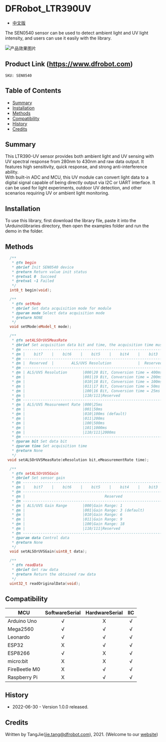 DFRobot_LTR390UV
===========================

* [中文版](./README_CN.md)

The SEN0540 sensor can be used to detect ambient light and UV light intensity, and users can use it easily with the library.

![产品效果图片](../../resources/images/SEN0540.png)
  
## Product Link (https://www.dfrobot.com)
    SKU: SEN0540

## Table of Contents

  * [Summary](#summary)
  * [Installation](#installation)
  * [Methods](#methods)
  * [Compatibility](#compatibility)
  * [History](#history)
  * [Credits](#credits)

## Summary

This LTR390-UV sensor provides both ambient light and UV sensing with UV spectral response from 280nm to 430nm and raw data output. It features high sensitivity, quick response, and strong anti-interference ability. <br/>
With built-in ADC and MCU, this UV module can convert light data to a digital signal capable of being directly output via I2C or UART interface. It can be used for light experiments, outdoor UV detection, and other scenarios requiring UV or ambient light monitoring.


## Installation

To use this library, first download the library file, paste it into the \Arduino\libraries directory, then open the examples folder and run the demo in the folder.

## Methods

```C++
  /**
   * @fn begin
   * @brief Init SEN0540 device
   * @return Return value init status
   * @retval 0  Succeed
   * @retval -1 Failed
   */
  int8_t begin(void);

  /**
   * @fn setMode
   * @brief Set data acquisition mode for module
   * @param mode Select data acquisition mode 
   * @return NONE
   */
  void setMode(eModel_t mode);

  /**
   * @fn setALSOrUVSMeasRate
   * @brief Set acquisition data bit and time, the acquisition time must be greater than the time the bit needs
   * @n --------------------------------------------------------------------------------------------------------
   * @n |    bit7    |    bit6    |    bit5    |    bit4    |    bit3    |    bit2    |    bit1    |    bit0    |
   * @n ---------------------------------------------------------------------------------------------------------
   * @n |  Reserved  |        ALS/UVS Resolution            |  Reserved  |   ALS/UVS Measurement Rate           |
   * @n ---------------------------------------------------------------------------------------------------------
   * @n | ALS/UVS Resolution       |000|20 Bit, Conversion time = 400ms                                         |
   * @n |                          |001|19 Bit, Conversion time = 200ms                                         |
   * @n |                          |010|18 Bit, Conversion time = 100ms(default)                                |
   * @n |                          |011|17 Bit, Conversion time = 50ms                                          |
   * @n |                          |100|16 Bit, Conversion time = 25ms                                          |
   * @n |                          |110/111|Reserved                                                            |
   * @n ---------------------------------------------------------------------------------------------------------
   * @n | ALS/UVS Measurement Rate |000|25ms                                                                    |
   * @n |                          |001|50ms                                                                    |
   * @n |                          |010|100ms (default)                                                         |
   * @n |                          |011|200ms                                                                   |
   * @n |                          |100|500ms                                                                   |
   * @n |                          |101|1000ms                                                                  |
   * @n |                          |110/111|2000ms                                                              |
   * @n ---------------------------------------------------------------------------------------------------------
   * @param bit Set data bit 
   * @param time Set acquisition time
   * @return None
   */
 void setALSOrUVSMeasRate(eResolution bit,eMeasurementRate time);

  /**
   * @fn setALSOrUVSGain
   * @brief Set sensor gain
   * @n ---------------------------------------------------------------------------------------------------------
   * @n |    bit7    |    bit6    |    bit5    |    bit4    |    bit3    |    bit2    |    bit1    |    bit0    |
   * @n ---------------------------------------------------------------------------------------------------------
   * @n |                                    Reserved                    |          ALS/UVS Gain Range          |
   * @n ---------------------------------------------------------------------------------------------------------
   * @n | ALS/UVS Gain Range       |000|Gain Range: 1                                                           |
   * @n |                          |001|Gain Range: 3 (default)                                                 |
   * @n |                          |010|Gain Range: 6                                                           |
   * @n |                          |011|Gain Range: 9                                                           |
   * @n |                          |100|Gain Range: 18                                                          |
   * @n |                          |110/111|Reserved                                                            |
   * @n ---------------------------------------------------------------------------------------------------------                  
   * @param data Control data 
   * @return None
   */
  void setALSOrUVSGain(uint8_t data);

  /**
   * @fn readData
   * @brief Get raw data
   * @return Return the obtained raw data
   */
  uint32_t readOriginalData(void);

```

## Compatibility

MCU                | SoftwareSerial | HardwareSerial |      IIC      |
------------------ | :----------: | :----------: | :----------: | 
Arduino Uno        |      √       |      X       |      √       |
Mega2560           |      √       |      √       |      √       |
Leonardo           |      √       |      √       |      √       |
ESP32              |      X       |      √       |      √       |
ESP8266            |      √       |      X       |      √       |
micro:bit          |      X       |      X       |      √       |
FireBeetle M0      |      X       |      √       |      √       |
Raspberry Pi       |      X       |      √       |      √       |

## History

- 2022-06-30 - Version 1.0.0 released.

## Credits

Written by TangJie(jie.tang@dfrobot.com), 2021. (Welcome to our [website](https://www.dfrobot.com/))
